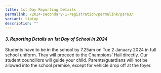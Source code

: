```yaml
---
title: 1st Day Reporting Details
permalink: /2024-secondary-1-registration/permalink/para3/
variant: tiptap
description: ""
---
```

<h4><strong><em>3. Reporting Details on 1st Day of School in 2024</em></strong></h4><p></p><p>Students have to be in the school by 7.25am on Tue 2 January 2024 in full school uniform. They will proceed to the Champions’ Hall directly. Our student councillors will guide your child. Parents/guardians will not be allowed into the school premise, except for vehicle drop off at the foyer.</p>